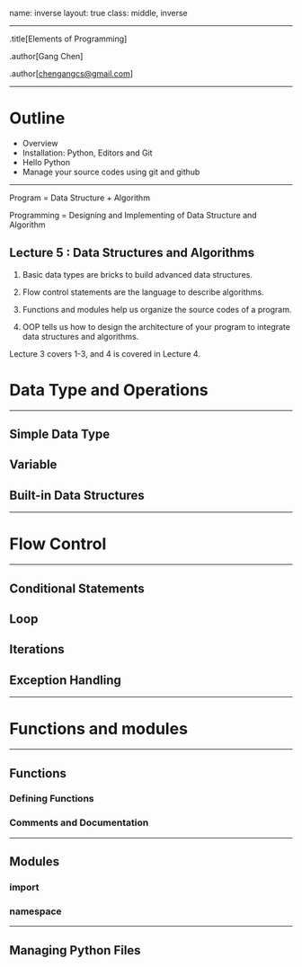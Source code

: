 name: inverse
layout: true
class: middle, inverse

---
.title[Elements of Programming]

.author[Gang Chen]

.author[chengangcs@gmail.com]

---
# Outline

* Overview
* Installation: Python, Editors and Git
* Hello Python
* Manage your source codes using git and github
---

Program = Data Structure + Algorithm

Programming = Designing and Implementing of Data Structure and Algorithm

Lecture 5 : Data Structures and Algorithms
---

1. Basic data types are bricks to build advanced data structures.

2. Flow control statements are the language to describe algorithms.

3. Functions and modules help us organize the source codes of a program.

4. OOP tells us how to design the architecture of your program to integrate data structures and algorithms.

Lecture 3 covers 1-3, and 4 is covered in Lecture 4.

# Data Type and Operations
---
## Simple Data Type
## Variable
## Built-in Data Structures

---

# Flow Control
---
## Conditional Statements
## Loop
## Iterations
## Exception Handling
---

# Functions and modules
---

## Functions
### Defining Functions
### Comments and Documentation
---

## Modules
### import
### namespace
---

## Managing Python Files
